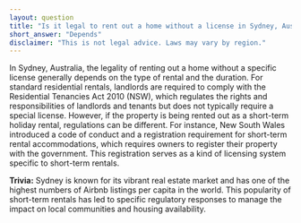 ```yaml
---
layout: question
title: "Is it legal to rent out a home without a license in Sydney, Australia?"
short_answer: "Depends"
disclaimer: "This is not legal advice. Laws may vary by region."
---
```


In Sydney, Australia, the legality of renting out a home without a specific license generally depends on the type of rental and the duration. For standard residential rentals, landlords are required to comply with the Residential Tenancies Act 2010 (NSW), which regulates the rights and responsibilities of landlords and tenants but does not typically require a special license. However, if the property is being rented out as a short-term holiday rental, regulations can be different. For instance, New South Wales introduced a code of conduct and a registration requirement for short-term rental accommodations, which requires owners to register their property with the government. This registration serves as a kind of licensing system specific to short-term rentals.

**Trivia:** Sydney is known for its vibrant real estate market and has one of the highest numbers of Airbnb listings per capita in the world. This popularity of short-term rentals has led to specific regulatory responses to manage the impact on local communities and housing availability.
